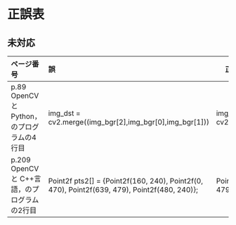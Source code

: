 # 正誤表

## 未対応
|    ページ番号     |                誤                 |　             正                |
| :----------- | :-------------------------------- |:--------------------------------|
|p.89<br>OpenCVとPython，のプログラムの4行目|img_dst = cv2.merge((img_bgr[2],img_bgr[0],img_bgr[1]))|img_dst = cv2.merge((img_bgr[1],img_bgr[2],img_bgr[0]))|
|p.209<br>OpenCV と C++言語，のプログラムの2行目|Point2f pts2[] = {Point2f(160, 240), Point2f(0, 470), Point2f(639, 479), Point2f(480, 240)};|Point2f pts2[] = {Point2f(160, 240), Point2f(0, 479), Point2f(639, 479), Point2f(480, 240)};|

